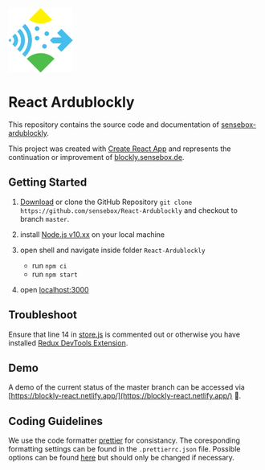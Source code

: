  <img src="/src/components/sensebox_logo.svg?raw=true" height="128" alt="senseBox Logo"/>

# React Ardublockly

This repository contains the source code and documentation of [sensebox-ardublockly](https://sensebox-ardublockly.netlify.app/).

This project was created with [Create React App](https://github.com/facebook/create-react-app) and represents the continuation or improvement of [blockly.sensebox.de](https://blockly.sensebox.de/ardublockly/?lang=de&board=sensebox-mcu).

## Getting Started

1. [Download](https://github.com/sensebox/React-Ardublockly/archive/master.zip) or clone the GitHub Repository `git clone https://github.com/sensebox/React-Ardublockly` and checkout to branch `master`.

2. install [Node.js v10.xx](https://nodejs.org/en/) on your local machine

3. open shell and navigate inside folder `React-Ardublockly`

   - run `npm ci`
   - run `npm start`

4. open [localhost:3000](http://localhost:3000)

## Troubleshoot

Ensure that line 14 in [store.js](https://github.com/sensebox/React-Ardublockly/blob/master/src/store.js#L14) is commented out or otherwise you have installed [Redux DevTools Extension](http://extension.remotedev.io/).

## Demo

A demo of the current status of the master branch can be accessed via [https://blockly-react.netlify.app/](https://blockly-react.netlify.app/) :rocket:.

## Coding Guidelines

We use the code formatter [prettier](https://prettier.io) for consistancy. The coresponding formatting settings can be found in the `.prettierrc.json` file. Possible options can be found [here](https://prettier.io/docs/en/options) but should only be changed if necessary.
